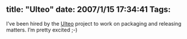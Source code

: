 title: "Ulteo"
date: 2007/1/15 17:34:41
Tags: 
---
I&#8217;ve been hired by the <a target="_blank" href="http://www.ulteo.com/">Ulteo</a> project to work on packaging and releasing matters. I&#8217;m pretty excited ;-)
